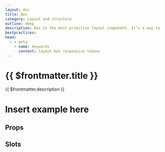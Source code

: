 ```yaml
---
layout: doc
title: Box
category: Layout and structure
outline: deep
description: Box is the most primitive layout component. It’s a way to access Polaris design tokens.
bestpractices:
head:
  - - meta
    - name: keywords
      content: layout box responsive tokens
---
```


# {{ $frontmatter.title }}

<Lede>
{{ $frontmatter.description }}
</Lede>

# Insert example here

## Props

<PropsTable />

## Slots

<SlotsTable />
